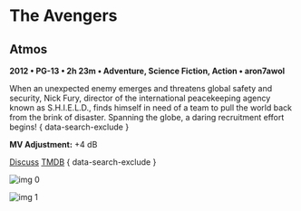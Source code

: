 # The Avengers

## Atmos

**2012 • PG-13 • 2h 23m • Adventure, Science Fiction, Action • aron7awol**

When an unexpected enemy emerges and threatens global safety and security, Nick Fury, director of the international peacekeeping agency known as S.H.I.E.L.D., finds himself in need of a team to pull the world back from the brink of disaster. Spanning the globe, a daring recruitment effort begins!
{ data-search-exclude }

**MV Adjustment:** +4 dB

[Discuss](https://www.avsforum.com/threads/bass-eq-for-filtered-movies.2995212/post-56612552)  [TMDB](24428)
{ data-search-exclude }

![img 0](https://i.imgur.com/QX53Egv.jpg)

![img 1](https://i.imgur.com/e9KT1Db.jpg)

